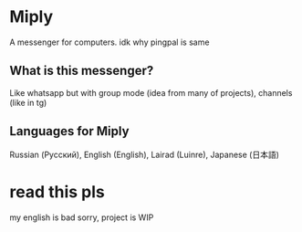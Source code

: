# Miply
A messenger for computers. idk why pingpal is same
## What is this messenger?
Like whatsapp but with group mode (idea from many of projects), channels (like in tg)
## Languages for Miply
Russian (Русский),
English (English),
Lairad (Luinre),
Japanese (日本語)
# read this pls
my english is bad sorry, project is WIP
